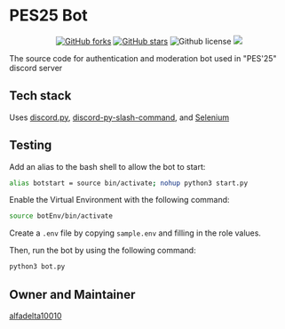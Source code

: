 # PES25 Bot

<p align="center">
    <a href="https://github.com/alfadelta10010/pesu-bot-2025/issues" alt="issues">
    <img alt="GitHub forks" src="https://img.shields.io/github/issues/alfadelta10010/pesu-bot-2025"></a>
    <a href="https://github.com/alfadelta10010/pesu-bot-2025/stargazers" alt="Stars">
    <img alt="GitHub stars" src="https://img.shields.io/github/stars/alfadelta10010/pesu-bot-2025"></a>
    <img alt="Github license" src="https://img.shields.io/github/license/alfadelta10010/pesu-bot-2025"></a>
    <a href="https://github.com/alfadelta10010/pesu-bot-2025/contributors" alt="Contributors">
    <img src="https://img.shields.io/github/contributors/alfadelta10010/pesu-bot-2025"/></a>
</p>

The source code for authentication and moderation bot used in "PES'25" discord server

## Tech stack

Uses [discord.py](https://github.com/Rapptz/discord.py), [discord-py-slash-command](https://pypi.org/project/discord-py-slash-command/), and [Selenium](https://pypi.org/project/selenium/)

## Testing

Add an alias to the bash shell to allow the bot to start:

```bash
alias botstart = source bin/activate; nohup python3 start.py
```

Enable the Virtual Environment with the following command:

```bash
source botEnv/bin/activate
```

Create a `.env` file by copying `sample.env` and filling in the role values.

Then, run the bot by using the following command:

```bash
python3 bot.py
```

## Owner and Maintainer

[alfadelta10010](https://github.com/alfadelta10010)
